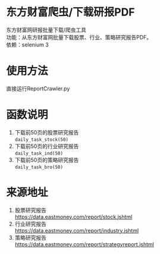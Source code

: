# 东方财富爬虫/下载研报PDF<br>
东方财富网研报批量下载/爬虫工具<br>
功能：从东方财富网批量下载股票、行业、策略研究报告PDF。<br>
依赖：selenium 3<br>

# 使用方法<br>
直接运行ReportCrawler.py<br>

# 函数说明<br>
1. 下载前50页的股票研究报告<br>
`daily_task_stock(50)`<br>
2. 下载前50页的行业研究报告<br>
`daily_task_ind(50)`<br>
3. 下载前50页的策略研究报告<br>
`daily_task_bro(50)`<br>

# 来源地址<br>
1. 股票研究报告<br>
https://data.eastmoney.com/report/stock.jshtml<br>
2. 行业研究报告<br>
https://data.eastmoney.com/report/industry.jshtml<br>
3. 策略研究报告<br>
https://data.eastmoney.com/report/strategyreport.jshtml<br>

